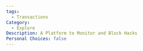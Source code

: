 ```yaml
---
tags:
  - Transactions
Category:
  - Explore
Description: A Platform to Monitor and Block Hacks
Personal Choices: false
---
```

